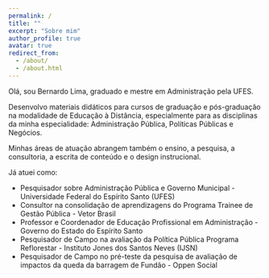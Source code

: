```yaml
---
permalink: /
title: ""
excerpt: "Sobre mim"
author_profile: true
avatar: true
redirect_from: 
  - /about/
  - /about.html
---
```



Olá, sou Bernardo Lima, graduado e mestre em Administração pela UFES.

Desenvolvo materiais didáticos para cursos de graduação e pós-graduação na modalidade de Educação à Distância, especialmente para as disciplinas da minha especialidade: Administração Pública, Políticas Públicas e Negócios.

Minhas áreas de atuação abrangem também o ensino, a pesquisa, a consultoria, a escrita de conteúdo e o design instrucional. 

Já atuei como:
* Pesquisador sobre Administração Pública e Governo Municipal - Universidade Federal do Espírito Santo (UFES)
* Consultor na consolidação de aprendizagens do Programa Trainee de Gestão Pública - Vetor Brasil
* Professor e Coordenador de Educação Profissional em Administração - Governo do Estado do Espírito Santo
* Pesquisador de Campo na avaliação da Política Pública Programa Reflorestar - Instituto Jones dos Santos Neves (IJSN)
* Pesquisador de Campo no pré-teste da pesquisa de avaliação de impactos da queda da barragem de Fundão - Oppen Social
